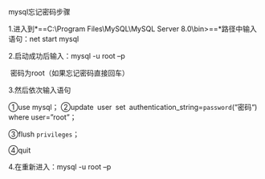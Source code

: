 mysql忘记密码步骤

1.进入到*==C:\Program Files\MySQL\MySQL Server 8.0\bin>==*路径中输入语句：net start mysql

2.启动成功后输入：mysql -u root –p

​                                 密码为root（如果忘记密码直接回车）

3.然后依次输入语句

①use mysql；                      ②update` `user` `set` `authentication_string=``password``(“密码“) where user=”root”；

③flush ``privileges``；

④quit

4.在重新进入：mysql -u root –p